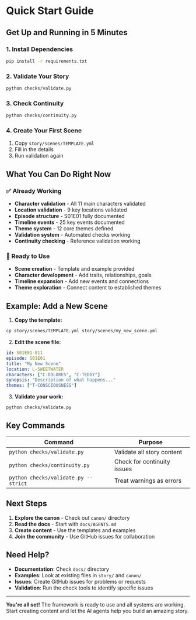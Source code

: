 # Quick Start Guide

## Get Up and Running in 5 Minutes

### 1. Install Dependencies

```bash
pip install -r requirements.txt
```

### 2. Validate Your Story

```bash
python checks/validate.py
```

### 3. Check Continuity

```bash
python checks/continuity.py
```

### 4. Create Your First Scene

1. Copy `story/scenes/TEMPLATE.yml`
2. Fill in the details
3. Run validation again

## What You Can Do Right Now

### ✅ Already Working

- **Character validation** - All 11 main characters validated
- **Location validation** - 9 key locations validated  
- **Episode structure** - S01E01 fully documented
- **Timeline events** - 25 key events documented
- **Theme system** - 12 core themes defined
- **Validation system** - Automated checks working
- **Continuity checking** - Reference validation working

### 🚀 Ready to Use

- **Scene creation** - Template and example provided
- **Character development** - Add traits, relationships, goals
- **Timeline expansion** - Add new events and connections
- **Theme exploration** - Connect content to established themes

## Example: Add a New Scene

1. **Copy the template:**
```bash
cp story/scenes/TEMPLATE.yml story/scenes/my_new_scene.yml
```

2. **Edit the scene file:**
```yaml
id: S01E01-011
episode: S01E01
title: "My New Scene"
location: L-SWEETWATER
characters: ["C-DOLORES", "C-TEDDY"]
synopsis: "Description of what happens..."
themes: ["T-CONSCIOUSNESS"]
```

3. **Validate your work:**
```bash
python checks/validate.py
```

## Key Commands

| Command | Purpose |
|---------|---------|
| `python checks/validate.py` | Validate all story content |
| `python checks/continuity.py` | Check for continuity issues |
| `python checks/validate.py --strict` | Treat warnings as errors |

## Next Steps

1. **Explore the canon** - Check out `canon/` directory
2. **Read the docs** - Start with `docs/AGENTS.md`
3. **Create content** - Use the templates and examples
4. **Join the community** - Use GitHub issues for collaboration

## Need Help?

- **Documentation**: Check `docs/` directory
- **Examples**: Look at existing files in `story/` and `canon/`
- **Issues**: Create GitHub issues for problems or requests
- **Validation**: Run the check tools to identify specific issues

---

**You're all set!** The framework is ready to use and all systems are working. Start creating content and let the AI agents help you build an amazing story.

